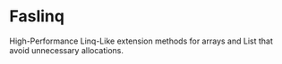 # Faslinq

High-Performance Linq-Like extension methods for arrays and List<T> that avoid unnecessary allocations.
